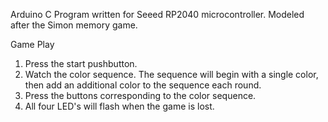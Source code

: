 Arduino C Program written for Seeed RP2040 microcontroller. Modeled after the Simon memory game.

Game Play
1. Press the start pushbutton.
2. Watch the color sequence. The sequence will begin with a single color, then add an additional color to the sequence each round.
3. Press the buttons corresponding to the color sequence.
4. All four LED's will flash when the game is lost.
